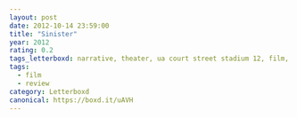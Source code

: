 ```yaml
---
layout: post 
date: 2012-10-14 23:59:00
title: "Sinister"
year: 2012
rating: 0.2
tags_letterboxd: narrative, theater, ua court street stadium 12, film, nyc, Robtober
tags:
  - film
  - review
category: Letterboxd
canonical: https://boxd.it/uAVH
---
```

